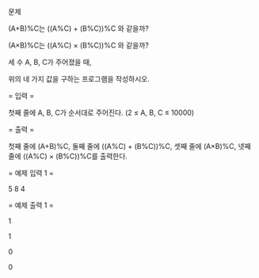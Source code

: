 문제

(A+B)%C는 ((A%C) + (B%C))%C 와 같을까?

(A×B)%C는 ((A%C) × (B%C))%C 와 같을까?

세 수 A, B, C가 주어졌을 때, 

위의 네 가지 값을 구하는 프로그램을 작성하시오.

= 입력 =

첫째 줄에 A, B, C가 순서대로 주어진다. (2 ≤ A, B, C ≤ 10000)

= 출력 =

첫째 줄에 (A+B)%C, 둘째 줄에 ((A%C) + (B%C))%C, 셋째 줄에 (A×B)%C, 넷째 줄에 ((A%C) × (B%C))%C를 출력한다.

= 예제 입력 1 =

5 8 4

= 예제 출력 1 =

1


1

0

0
